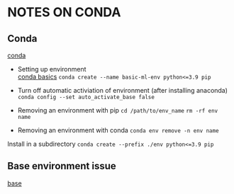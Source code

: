 # NOTES ON CONDA

## Conda
[conda](https://docs.conda.io/en/latest/miniconda.html#latest-miniconda-installer-links)
- Setting up environment  
[conda basics](https://gist.github.com/atifraza/b1a92ae7c549dd011590209f188ed2a0)
`conda create --name basic-ml-env python<=3.9 pip`

- Turn off automatic activiation of environment (after installing anaconda)
`conda config --set auto_activate_base false`

- Removing an environment with pip
`cd /path/to/env_name` 
`rm -rf env name`

- Removing an environment with conda
`conda env remove -n env name`

Install in a subdirectory
`conda create --prefix ./env python<=3.9 pip`

## Base environment issue
[base](https://stackoverflow.com/questions/54429210/how-do-i-prevent-conda-from-activating-the-base-environment-by-default)
